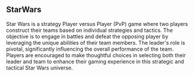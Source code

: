 ## StarWars
Star Wars is a strategy Player versus Player (PvP) game where two players construct their teams based on individual strategies and tactics. The objective is to engage in battles and defeat the opposing player by leveraging the unique abilities of their team members. The leader's role is pivotal, significantly influencing the overall performance of the team. Players are encouraged to make thoughtful choices in selecting both their leader and team to enhance their gaming experience in this strategic and tactical Star Wars universe.